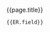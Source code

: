 <script setup>
import { useData } from 'vitepress'
import { inject } from 'vue'
const { page } = useData()
const ER = inject('ER')
</script>
{{page.title}}

``` json-vue
{{ER.field}}
```
